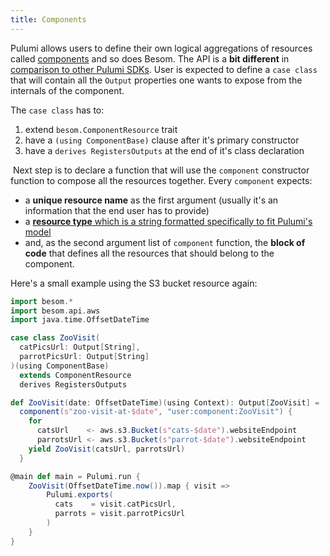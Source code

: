 ```yaml
---
title: Components
---
```


Pulumi allows users to define their own logical aggregations of resources called [components](https://www.pulumi.com/docs/concepts/resources/components/) and so does Besom. 
The API is a **bit different** in [comparison to other Pulumi SDKs](https://www.pulumi.com/docs/concepts/resources/components/). 
User is expected to define a `case class` that will contain 
all the `Output` properties one wants to expose from the internals of the component. 

The `case class` has to:
1. extend `besom.ComponentResource` trait
2. have a `(using ComponentBase)` clause after it's primary constructor
3. have a `derives RegistersOutputs` at the end of it's class declaration

​
Next step is to declare a function that will use the `component` constructor function to compose all the resources together. 
Every `component` expects:
- a **unique resource name** as the first argument (usually it's an information that the end user has to provide)
- a [**resource type** which is a string formatted specifically to fit Pulumi's model](https://www.pulumi.com/docs/concepts/resources/names/#types)
- and, as the second argument list of `component` function, the **block of code** that defines all the resources 
that should belong to the component.
​

Here's a small example using the S3 bucket resource again:
```scala
import besom.*
import besom.api.aws
import java.time.OffsetDateTime

case class ZooVisit(
  catPicsUrl: Output[String], 
  parrotPicsUrl: Output[String]
)(using ComponentBase) 
  extends ComponentResource 
  derives RegistersOutputs

def ZooVisit(date: OffsetDateTime)(using Context): Output[ZooVisit] = 
  component(s"zoo-visit-at-$date", "user:component:ZooVisit") { 
    for 
      catsUrl    <- aws.s3.Bucket(s"cats-$date").websiteEndpoint
      parrotsUrl <- aws.s3.Bucket(s"parrot-$date").websiteEndpoint
    yield ZooVisit(catsUrl, parrotsUrl)
  }

@main def main = Pulumi.run {
	ZooVisit(OffsetDateTime.now()).map { visit =>
		Pulumi.exports(
		  cats    = visit.catPicsUrl,
		  parrots = visit.parrotPicsUrl
		)
	}
}
```
